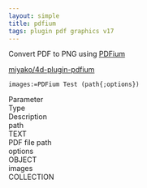 ```yaml
---
layout: simple
title: pdfium
tags: plugin pdf graphics v17
---
```


Convert PDF to PNG using [PDFium](https://pdfium.googlesource.com/pdfium/)

<!--more-->

[miyako/4d-plugin-pdfium](https://github.com/miyako/4d-plugin-pdfium/)

```
images:=PDFium Test (path{;options})
```

<div class="grid">
  <div class="syntax-th cell cell--2">Parameter</div>
  <div class="syntax-th cell cell--2">Type</div>
  <div class="syntax-th cell cell--8">Description</div>
  <div class="syntax-td cell cell--2">path</div>
  <div class="syntax-td cell cell--2">TEXT</div>
  <div class="syntax-td cell cell--8">PDF file path</div>  
  <div class="syntax-td cell cell--2">options</div>
  <div class="syntax-td cell cell--2">OBJECT</div>
  <div class="syntax-td cell cell--8"></div>  
  <div class="syntax-td cell cell--2">images</div>
  <div class="syntax-td cell cell--2">COLLECTION</div>
  <div class="syntax-td cell cell--8"></div>    
</div>
